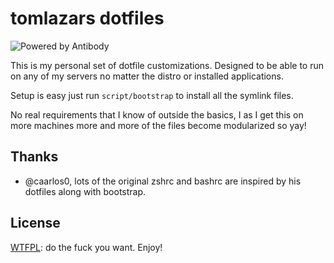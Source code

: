 # tomlazars dotfiles

![Powered by Antibody][ab]


This is my personal set of dotfile customizations. Designed to be able to run on any of my servers no matter the distro or installed applications.

Setup is easy just run `script/bootstrap` to install all the symlink files.

No real requirements that I know of outside the basics, I as I get this on more machines more and more of the files become modularized so yay!

## Thanks

- @caarlos0, lots of the original zshrc and bashrc are inspired by his dotfiles along with bootstrap.



## License

[WTFPL](https://en.wikipedia.org/wiki/WTFPL): do the fuck you want. Enjoy!


[ab]: https://img.shields.io/badge/powered%20by-antibody-blue.svg?style=flat-square
